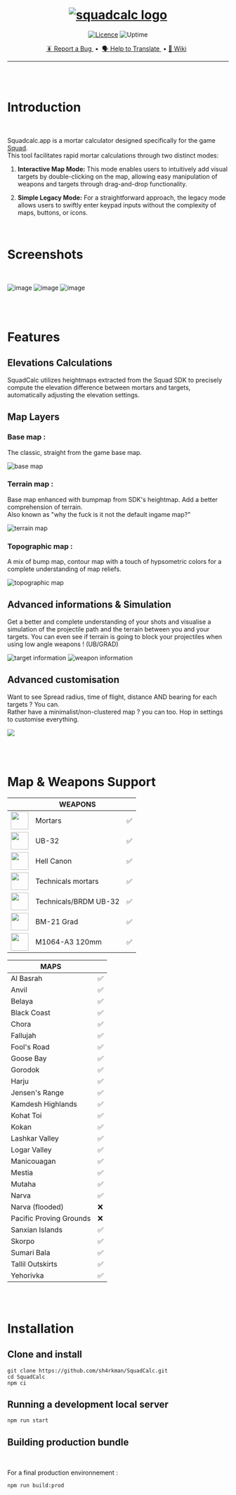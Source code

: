 


<h1 align="center">
  <a href="https://squadcalc.app">
    <img src="./src/img/github/logo.webp" alt="squadcalc logo">
  </a>
</h1>

<p align="center">
  <a href="https://github.com/sh4rkman/SquadCalc/blob/master/LICENSE"><img src="https://img.shields.io/github/license/Naereen/StrapDown.js.svg?style=for-the-badge" alt="Licence"></a>
  <img src="https://up.sharkman.info/api/badge/3/uptime?style=for-the-badge" alt="Uptime">
</p>

<p align="center">
  <a href="https://github.com/sh4rkman/SquadCalc/issues/new">🪳 Report a Bug </a> &nbsp;&bull;&nbsp;
  <a href="https://github.com/sh4rkman/SquadCalc/wiki/Translating-SquadCalc"> 🗣️ Help to Translate </a>
  &nbsp;&bull;&nbsp;<a href="https://github.com/sh4rkman/SquadCalc/wiki">📖 Wiki</a> &nbsp;
</p>

***



</br>
</br>


# Introduction


</br>


Squadcalc.app is a mortar calculator designed specifically for the game <a href="https://joinsquad.com/">Squad</a>.  
This tool facilitates rapid mortar calculations through two distinct modes:
1. **Interactive Map Mode:** This mode enables users to intuitively add visual targets by double-clicking on the map, allowing easy manipulation of weapons and targets through drag-and-drop functionality.

2. **Simple Legacy Mode:** For a straightforward approach, the legacy mode allows users to swiftly enter keypad inputs without the complexity of maps, buttons, or icons.
 


</br>
 
# **Screenshots**

</br>


![image](./src/img/github/desktop_ui.webp)
![image](./src/img/github/desktop_ui_2.webp)
![image](./src/img/github/desktop.webp)



</br></br>

# **Features**


## **Elevations Calculations**

SquadCalc utilizes heightmaps extracted from the Squad SDK to precisely compute the elevation difference between mortars and targets, automatically adjusting the elevation settings. 


## **Map Layers**

### Base map :
The classic, straight from the game base map.  


<picture>
  <img src="./src/img/github/basemap.webp" alt="base map">
</picture>

### Terrain map :
Base map enhanced with bumpmap from SDK's heightmap. Add a better comprehension of terrain.  
Also known as "why the fuck is it not the default ingame map?"


<picture>
  <img src="./src/img/github/terrainmap.webp" alt="terrain map">
</picture>

### Topographic map :
A mix of bump map, contour map with a touch of hypsometric colors for a complete understanding of map reliefs.

<picture>
  <img src="./src/img/github/topomap.webp" alt="topographic map">
</picture>


## **Advanced informations & Simulation**

Get a better and complete understanding of your shots and visualise a simulation of the projectile path and the terrain between you and your targets. 
You can even see if terrain is going to block your projectiles when using low angle weapons ! (UB/GRAD) 


<picture>
  <img src="./src/img/github/simulation.webp" alt="target information">
</picture>

<picture>
  <img src="./src/img/github/weaponInformation.webp" alt="weapon information">
</picture>

## **Advanced customisation**

Want to see Spread radius, time of flight, distance AND bearing for each targets ? You can.  
Rather have a minimalist/non-clustered map ? you can too. Hop in settings to customise everything.

<picture>
    <img src="./src/img/github/settings.webp">
</picture>

</br></br>


# **Map & Weapons Support**


|                                   |       **WEAPONS**     |                                                    |
|-------------------------------------------------------------------|-----------------------|--------------------|
|<img height="40" src="./src/img/icons/mortar.png">                 | Mortars               |        ✅          |
|<img height="40" src="./src/img/icons/ub32_deployable.png">        | UB-32                 |        ✅          |
|<img height="40" src="./src/img/icons/hellcannon_white.png">       | Hell Canon            |        ✅          |
|<img height="40" src="./src/img/icons/technical_mortar_white.png"> | Technicals mortars    |        ✅          |
|<img height="40" src="./src/img/icons/ub32_white.png">             | Technicals/BRDM UB-32 |        ✅          |
|<img height="40" src="./src/img/icons/mlrs_white.png">             | BM-21 Grad            |        ✅          |
|<img height="40" src="./src/img/icons/m113a3_white.png">           | M1064-A3 120mm        |        ✅          |



| **MAPS**                    |                     |
|-----------------------------|---------------------|
| Al Basrah                   |         ✅          |
| Anvil                       |         ✅          |
| Belaya                      |         ✅          |
| Black Coast                 |         ✅          |
| Chora                       |         ✅          |
| Fallujah                    |         ✅          |
| Fool's Road                 |         ✅          |
| Goose Bay                   |         ✅          |
| Gorodok                     |         ✅          |
| Harju                       |         ✅          |
| Jensen's Range              |         ✅          |
| Kamdesh Highlands           |         ✅          |
| Kohat Toi                   |         ✅          |
| Kokan                       |         ✅          |
| Lashkar Valley              |         ✅          |
| Logar Valley                |         ✅          |
| Manicouagan                 |         ✅          |
| Mestia                      |         ✅          |
| Mutaha                      |         ✅          |
| Narva                       |         ✅          |
| Narva (flooded)             |         ❌          |
| Pacific Proving Grounds     |         ❌          |
| Sanxian Islands             |         ✅          |
| Skorpo                      |         ✅          |
| Sumari Bala                 |         ✅          |
| Tallil Outskirts            |         ✅          |
| Yehorivka                   |         ✅          |


</br></br>

# Installation



## Clone and install

```
git clone https://github.com/sh4rkman/SquadCalc.git
cd SquadCalc
npm ci
```

## Running a development local server
```
npm run start
```

## Building production bundle
</br>


For a final production environnement :
```
npm run build:prod
```
